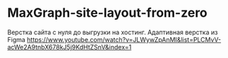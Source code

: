 # MaxGraph-site-layout-from-zero
Верстка сайта с нуля до выгрузки на хостинг. Адаптивная верстка из Figma
https://www.youtube.com/watch?v=JLWywZpAnMI&list=PLCMvV-acWe2A9tnbX678kJ5j9KdHtZSnV&index=1
